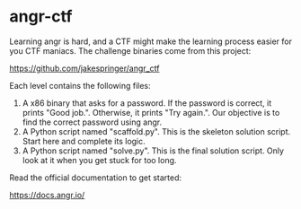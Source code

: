 # angr-ctf

Learning angr is hard, and a CTF might make the learning process easier for you CTF maniacs. The challenge binaries come from this project:

https://github.com/jakespringer/angr_ctf

Each level contains the following files:

1. A x86 binary that asks for a password. If the password is correct, it prints "Good job.". Otherwise, it prints "Try again.". Our objective is to find the correct password using angr.
2. A Python script named "scaffold.py". This is the skeleton solution script. Start here and complete its logic.
3. A Python script named "solve.py". This is the final solution script. Only look at it when you get stuck for too long.

Read the official documentation to get started:

https://docs.angr.io/
